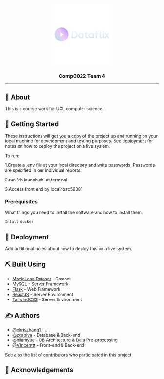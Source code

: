 <p align="center">
  <a href="" rel="noopener">
 <img width=200px height=200px src="frontend_app/public/logo.png" alt="Project logo"></a>
</p>

<h3 align="center">Comp0022 Team 4</h3>


---

## 🧐 About <a name = "about"></a>
This is a course work for UCL computer science...

## 🏁 Getting Started <a name = "getting_started"></a>

These instructions will get you a copy of the project up and running on your local machine for development and testing purposes. See [deployment](#deployment) for notes on how to deploy the project on a live system.

To run:

1.Create a .env file at your local directory and write passwords. Passwords are specified in our individual reports.

2.run 'sh launch.sh' at terminal

3.Access front end by localhost:59381


### Prerequisites

What things you need to install the software and how to install them.

```
Intall docker
```
## 🚀 Deployment <a name = "deployment"></a>

Add additional notes about how to deploy this on a live system.

## ⛏️ Built Using <a name = "built_using"></a>

- [MovieLens Dataset](http://files.grouplens.org/datasets/movielens/ml-latest-small.zip) - Dataset
- [MySQL](https://expressjs.com/) - Server Framework
- [Flask](https://vuejs.org/) - Web Framework
- [ReactJS](https://nodejs.org/en/) - Server Environment
- [TailwindCSS](https://nodejs.org/en/) - Server Environment


## ✍️ Authors <a name = "authors"></a>

- [@chriszhang1 ](https://github.com/kylelobo) - ....
- [@zcabiva](https://github.com/kylelobo) - Database & Back-end
- [@hiiamyue](https://github.com/hiiamyue) - DB Architecture & Data Pre-processing
- [@V1ncenttt](https://github.com/V1ncenttt) - Front-end & Back-end

See also the list of [contributors](https://github.com/kylelobo/The-Documentation-Compendium/contributors) who participated in this project.

## 🎉 Acknowledgements <a name = "acknowledgement"></a>


